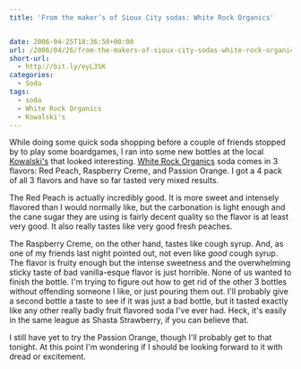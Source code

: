 ```yaml
---
title: 'From the maker’s of Sioux City sodas: White Rock Organics'


date: 2006-04-25T18:36:50+00:00
url: /2006/04/26/from-the-makers-of-sioux-city-sodas-white-rock-organics/
short-url:
  - http://bit.ly/eyL3SK
categories:
  - Soda
tags:
  - soda
  - White Rock Organics
  - Kowalski's
---
```

While doing some quick soda shopping before a couple of friends stopped by to play some boardgames, I ran into some new bottles at the local <a href="http://www.kowalskis.com/">Kowalski's</a> that looked interesting. <a href="http://www.whiterockbeverages.com/Organics.cfm">White Rock Organics</a> soda comes in 3 flavors: Red Peach, Raspberry Creme, and Passion Orange. I got a 4 pack of all 3 flavors and have so far tasted very mixed results.

The Red Peach is actually incredibly good. It is more sweet and intensely flavored than I would normally like, but the carbonation is light enough and the cane sugar they are using is fairly decent quality so the flavor is at least very good. It also really tastes like very good fresh peaches.

The Raspberry Creme, on the other hand, tastes like cough syrup. And, as one of my friends last night pointed out, not even like <i>good</i> cough syrup. The flavor is fruity enough but the intense sweetness and the overwhelming sticky taste of bad vanilla-esque flavor is just horrible. None of us wanted to finish the bottle. I'm trying to figure out how to get rid of the other 3 bottles without offending someone I like, or just pouring them out. I'll probably give a second bottle a taste to see if it was just a bad bottle, but it tasted exactly like any other really badly fruit flavored soda I've ever had. Heck, it's easily in the same league as Shasta Strawberry, if you can believe that.

I still have yet to try the Passion Orange, though I'll probably get to that tonight. At this point I'm wondering if I should be looking forward to it with dread or excitement.